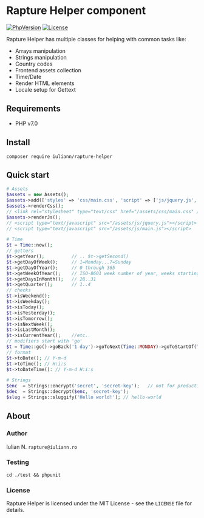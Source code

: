 # Rapture Helper component

[![PhpVersion](https://img.shields.io/badge/php-7.0-orange.svg?style=flat-square)](#)
[![License](https://img.shields.io/badge/license-MIT-blue.svg?style=flat-square)](#)

Rapture Helper has multiple classes for helping with common tasks like:
- Arrays manipulation
- Strings manipulation
- Country codes
- Frontend assets collection
- Time/Date
- Render HTML elements
- Locale setup for Gettext

## Requirements

- PHP v7.0

## Install

```
composer require iuliann/rapture-helper
```

## Quick start

```php
# Assets
$assets = new Assets();
$assets->add(['styles' => 'css/main.css', 'script' => ['js/jquery.js', 'js/main.js']]);
$assets->renderCss();
// <link rel="stylesheet" type="text/css" href="/assets/css/main.css" />
$assets->renderJs();
// <script type="text/javascript" src="/assets/js/jquery.js"></script>
// <script type="text/javascript" src="/assets/js/main.js"></script>

# Time
$t = Time::now();
// getters
$t->getYear(); 			// .. $t->getSecond()
$t->getDayOfWeek(); 	// 1=Monday...7=Sunday
$t->getDayOfYear(); 	// 0 through 365
$t->getWeekOfYear();	// ISO-8601 week number of year, weeks starting on Monday
$t->getDaysInMonth();	// 28..31
$t->getQuarter();		// 1..4
// checks
$t->isWeekend();
$t->isWeekday();
$t->isToday();
$t->isYesterday();
$t->isTomorrow();
$t->isNextWeek();
$t->isLastMonth(); 	
$t->isCurrentYear();	//etc..
// modifiers start with 'go'
$t = Time::go()->goBack('1 day')->goToNext(Time::MONDAY)->goToStartOf(Time::DAY);
// format
$t->toDate(); // Y-m-d
$t->toTime(); // H:i:s
$t->toDateTime(): // Y-m-d H:i:s

# Strings
$enc  = Strings::encrypt('secret', 'secret-key');	// not for production
$dec  = Strings::decrypt($enc, 'secret-key');
$slug = Strings::sluggify('Hello world!'); // hello-world
```

## About

### Author

Iulian N. `rapture@iuliann.ro`

### Testing

```
cd ./test && phpunit
```

### License

Rapture Helper is licensed under the MIT License - see the `LICENSE` file for details.
